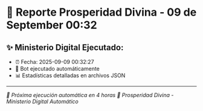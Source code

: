 # 👑 Reporte Prosperidad Divina - 09 de September 00:32

## ✨ Ministerio Digital Ejecutado:
- ⏰ Fecha: 2025-09-09 00:32:27
- 🤖 Bot ejecutado automáticamente
- 📊 Estadísticas detalladas en archivos JSON

---
*🔄 Próxima ejecución automática en 4 horas*
*👑 Prosperidad Divina - Ministerio Digital Automático*

